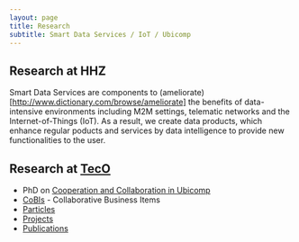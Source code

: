 ```yaml
---
layout: page
title: Research
subtitle: Smart Data Services / IoT / Ubicomp
---
```


## Research at HHZ

Smart Data Services are components to (ameliorate)[http://www.dictionary.com/browse/ameliorate] the benefits of data-intensive environments including M2M settings, telematic networks and the Internet-of-Things (IoT). As a result, we create data products, which enhance regular poducts and services by data intelligence to provide new functionalities to the user.


## Research at [TecO](http://www.teco.edu/~cdecker/)

* PhD on [Cooperation and Collaboration in Ubicomp](research/fccs/fccs.md)
* [CoBIs](research/cobis/cobis.md) - Collaborative Business Items
* [Particles](http://particle.teco.edu)
* [Projects](http://www.teco.edu/~cdecker/projects/)
* [Publications](http://www.teco.edu/~cdecker/pub/)

